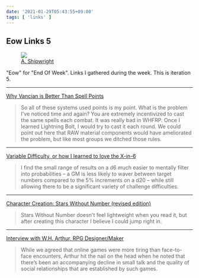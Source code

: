 ```yaml
---
date: '2021-01-29T05:43:55+09:00'
tags: [ 'links' ]
---
```


## Eow Links 5

<figure class="right">
<a href="https://www.artstation.com/artwork/aY6edq"><img src="images/20210129_ship.jpg" loading="lazy" /></a>
<figcaption><a href="https://www.artstation.com/artwork/aY6edq">A. Shipwright</a></figcaption>
</figure>

"Eow" for "End Of Week". Links I gathered during the week. This is iteration 5.

<hr/>

[Why Vancian is Better Than Spell Points](https://killitwithfirerpg.blogspot.com/2021/01/why-vancian-is-better-than-spell-points.html)

> So all of these systems used points is my point. What is the problem I've noticed time and again? You are extremely incentivized to cast the same spells each combat. It was really bad in WHFRP. Once I learned Lightning Bolt, I would try to cast it each round. We could point out here that RAW material components would have ameliorated the problem, but like most groups we ditched those rules.

<hr/>

[Variable Difficulty, or how I learned to love the X-in-6](https://therecouldhavebeensnakes.wordpress.com/2021/01/26/variable-difficulty-or-how-i-learned-to-love-the-x-in-6/)

> I find the small range of results on a d6 much easier to mentally filter into probabilities – a GM is less likely to waver between target numbers compared to the 5% increments on a d20 – while still allowing there to be a significant variety of challenge difficulties.

<hr/>

[Character Creation: Stars Without Number (revised edition)](https://grognardian.github.io/rpg/character-creation-stars-without-number-revised-edition/)

> Stars Without Number doesn't feel lightweight when you read it, but after creating this character I believe  I could jump right in.

<hr/>

[Interview with W.H. Arthur, RPG Designer/Maker](https://aloneinthelabyrinth.blogspot.com/2021/01/interview-with-wh-arthur-rpg.html)

> While we agreed that online games were more tiring than face-to-face encounters, Arthur hit the nail on the head when he noted that there’s been an accompanying decline in small talk and the quality of social relationships that are established by such games.

